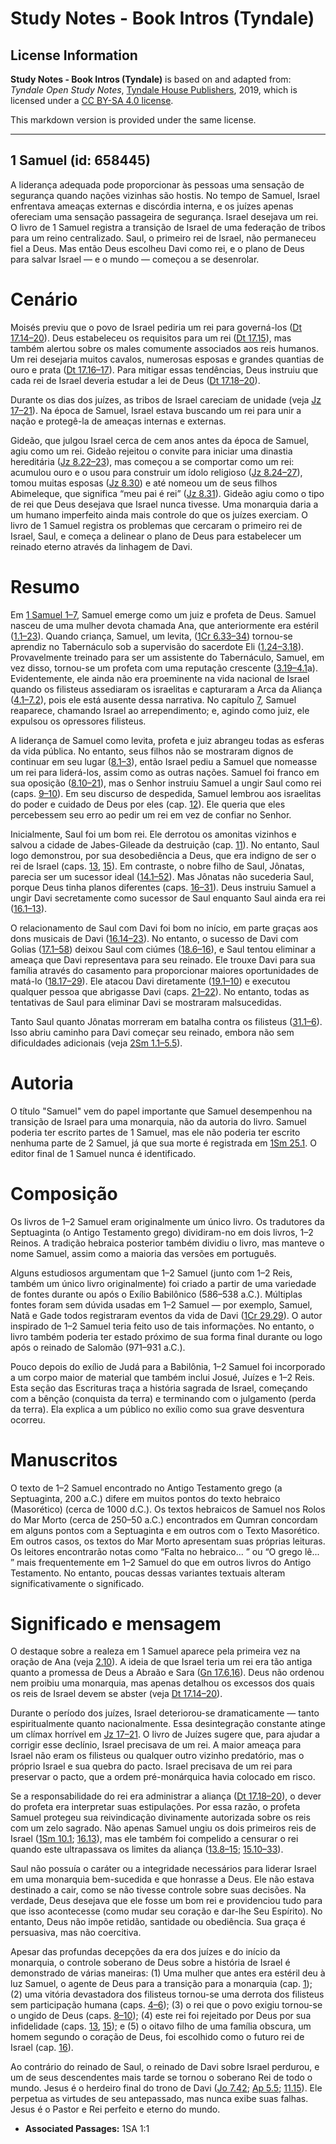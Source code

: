 # Study Notes - Book Intros (Tyndale)

## License Information

**Study Notes - Book Intros (Tyndale)** is based on and adapted from: _Tyndale Open Study Notes_, [Tyndale House Publishers](https://tyndaleopenresources.com/), 2019, which is licensed under a [CC BY-SA 4.0 license](https://creativecommons.org/licenses/by-sa/4.0/legalcode.en).

This markdown version is provided under the same license.



--------------------------------

## 1 Samuel (id: 658445)

A liderança adequada pode proporcionar às pessoas uma sensação de segurança quando nações vizinhas são hostis. No tempo de Samuel, Israel enfrentava ameaças externas e discórdia interna, e os juízes apenas ofereciam uma sensação passageira de segurança. Israel desejava um rei. O livro de 1 Samuel registra a transição de Israel de uma federação de tribos para um reino centralizado. Saul, o primeiro rei de Israel, não permaneceu fiel a Deus. Mas então Deus escolheu Davi como rei, e o plano de Deus para salvar Israel — e o mundo — começou a se desenrolar.

Cenário
=======

Moisés previu que o povo de Israel pediria um rei para governá\-los ([Dt 17\.14–20](https://ref.ly/Deut17:14-Deut17:20)). Deus estabeleceu os requisitos para um rei ([Dt 17\.15](https://ref.ly/Deut17:15)), mas também alertou sobre os males comumente associados aos reis humanos. Um rei desejaria muitos cavalos, numerosas esposas e grandes quantias de ouro e prata ([Dt 17\.16–17](https://ref.ly/Deut17:16-Deut17:17)). Para mitigar essas tendências, Deus instruiu que cada rei de Israel deveria estudar a lei de Deus ([Dt 17\.18–20](https://ref.ly/Deut17:18-Deut17:20)).

Durante os dias dos juízes, as tribos de Israel careciam de unidade (veja [Jz 17–21](https://ref.ly/Judg17:1-Judg21:25)). Na época de Samuel, Israel estava buscando um rei para unir a nação e protegê\-la de ameaças internas e externas.

Gideão, que julgou Israel cerca de cem anos antes da época de Samuel, agiu como um rei. Gideão rejeitou o convite para iniciar uma dinastia hereditária ([Jz 8\.22–23](https://ref.ly/Judg8:22-Judg8:23)), mas começou a se comportar como um rei: acumulou ouro e o usou para construir um ídolo religioso ([Jz 8\.24–27](https://ref.ly/Judg8:24-Judg8:27)), tomou muitas esposas ([Jz 8\.30](https://ref.ly/Judg8:30)) e até nomeou um de seus filhos Abimeleque, que significa “meu pai é rei” ([Jz 8\.31](https://ref.ly/Judg8:31)). Gideão agiu como o tipo de rei que Deus desejava que Israel nunca tivesse. Uma monarquia daria a um humano imperfeito ainda mais controle do que os juízes exerciam. O livro de 1 Samuel registra os problemas que cercaram o primeiro rei de Israel, Saul, e começa a delinear o plano de Deus para estabelecer um reinado eterno através da linhagem de Davi.

Resumo
======

Em [1 Samuel 1–7](https://ref.ly/1Sam1:1-1Sam7:17), Samuel emerge como um juiz e profeta de Deus. Samuel nasceu de uma mulher devota chamada Ana, que anteriormente era estéril ([1\.1–23](https://ref.ly/1Sam1:1-1Sam1:23)). Quando criança, Samuel, um levita, ([1Cr 6\.33–34](https://ref.ly/1Chr6:33-1Chr6:34)) tornou\-se aprendiz no Tabernáculo sob a supervisão do sacerdote Eli ([1\.24–3\.18](https://ref.ly/1Sam1:24-1Sam3:18)). Provavelmente treinado para ser um assistente do Tabernáculo, Samuel, em vez disso, tornou\-se um profeta com uma reputação crescente ([3\.19–4\.1](https://ref.ly/1Sam3:19-1Sam4:1)a). Evidentemente, ele ainda não era proeminente na vida nacional de Israel quando os filisteus assediaram os israelitas e capturaram a Arca da Aliança ([4\.1–7\.2](https://ref.ly/1Sam4:1-1Sam7:2)), pois ele está ausente dessa narrativa. No capítulo [7](https://ref.ly/1Sam7:1-1Sam7:17), Samuel reaparece, chamando Israel ao arrependimento; e, agindo como juiz, ele expulsou os opressores filisteus.

A liderança de Samuel como levita, profeta e juiz abrangeu todas as esferas da vida pública. No entanto, seus filhos não se mostraram dignos de continuar em seu lugar ([8\.1–3](https://ref.ly/1Sam8:1-1Sam8:3)), então Israel pediu a Samuel que nomeasse um rei para liderá\-los, assim como as outras nações. Samuel foi franco em sua oposição ([8\.10–21](https://ref.ly/1Sam8:10-1Sam8:21)), mas o Senhor instruiu Samuel a ungir Saul como rei (caps. [9–10](https://ref.ly/1Sam9:1-1Sam10:27)). Em seu discurso de despedida, Samuel lembrou aos israelitas do poder e cuidado de Deus por eles (cap. [12](https://ref.ly/1Sam12:1-1Sam12:25)). Ele queria que eles percebessem seu erro ao pedir um rei em vez de confiar no Senhor.

Inicialmente, Saul foi um bom rei. Ele derrotou os amonitas vizinhos e salvou a cidade de Jabes\-Gileade da destruição (cap. [11](https://ref.ly/1Sam11:1-1Sam11:15)). No entanto, Saul logo demonstrou, por sua desobediência a Deus, que era indigno de ser o rei de Israel (caps. [13](https://ref.ly/1Sam13:1-1Sam13:23), [15](https://ref.ly/1Sam15:1-1Sam15:35)). Em contraste, o nobre filho de Saul, Jônatas, parecia ser um sucessor ideal ([14\.1–52](https://ref.ly/1Sam14:1-1Sam14:52)). Mas Jônatas não sucederia Saul, porque Deus tinha planos diferentes (caps. [16–31](https://ref.ly/1Sam16:1-1Sam31:13)). Deus instruiu Samuel a ungir Davi secretamente como sucessor de Saul enquanto Saul ainda era rei ([16\.1–13](https://ref.ly/1Sam16:1-1Sam16:13)).

O relacionamento de Saul com Davi foi bom no início, em parte graças aos dons musicais de Davi ([16\.14–23](https://ref.ly/1Sam16:14-1Sam16:23)). No entanto, o sucesso de Davi com Golias ([17\.1–58](https://ref.ly/1Sam17:1-1Sam17:58)) deixou Saul com ciúmes ([18\.6–16](https://ref.ly/1Sam18:6-1Sam18:16)), e Saul tentou eliminar a ameaça que Davi representava para seu reinado. Ele trouxe Davi para sua família através do casamento para proporcionar maiores oportunidades de matá\-lo ([18\.17–29](https://ref.ly/1Sam18:17-1Sam18:29)). Ele atacou Davi diretamente ([19\.1–10](https://ref.ly/1Sam19:1-1Sam19:10)) e executou qualquer pessoa que abrigasse Davi (caps. [21–22](https://ref.ly/1Sam21:1-1Sam22:23)). No entanto, todas as tentativas de Saul para eliminar Davi se mostraram malsucedidas.

Tanto Saul quanto Jônatas morreram em batalha contra os filisteus ([31\.1–6](https://ref.ly/1Sam31:1-1Sam31:6)). Isso abriu caminho para Davi começar seu reinado, embora não sem dificuldades adicionais (veja [2Sm 1\.1–5\.5](https://ref.ly/2Sam1:1-2Sam5:5)).

Autoria
=======

O título "Samuel" vem do papel importante que Samuel desempenhou na transição de Israel para uma monarquia, não da autoria do livro. Samuel poderia ter escrito partes de 1 Samuel, mas ele não poderia ter escrito nenhuma parte de 2 Samuel, já que sua morte é registrada em [1Sm 25\.1](https://ref.ly/1Sam25:1). O editor final de 1 Samuel nunca é identificado.

Composição
==========

Os livros de 1–2 Samuel eram originalmente um único livro. Os tradutores da Septuaginta (o Antigo Testamento grego) dividiram\-no em dois livros, 1–2 Reinos. A tradição hebraica posterior também dividiu o livro, mas manteve o nome Samuel, assim como a maioria das versões em português.

Alguns estudiosos argumentam que 1–2 Samuel (junto com 1–2 Reis, também um único livro originalmente) foi criado a partir de uma variedade de fontes durante ou após o Exílio Babilônico (586–538 a.C.). Múltiplas fontes foram sem dúvida usadas em 1–2 Samuel — por exemplo, Samuel, Natã e Gade todos registraram eventos da vida de Davi ([1Cr 29\.29](https://ref.ly/1Chr29:29)). O autor inspirado de 1–2 Samuel teria feito uso de tais informações. No entanto, o livro também poderia ter estado próximo de sua forma final durante ou logo após o reinado de Salomão (971–931 a.C.).

Pouco depois do exílio de Judá para a Babilônia, 1–2 Samuel foi incorporado a um corpo maior de material que também inclui Josué, Juízes e 1–2 Reis. Esta seção das Escrituras traça a história sagrada de Israel, começando com a bênção (conquista da terra) e terminando com o julgamento (perda da terra). Ela explica a um público no exílio como sua grave desventura ocorreu.

Manuscritos
===========

O texto de 1–2 Samuel encontrado no Antigo Testamento grego (a Septuaginta, 200 a.C.) difere em muitos pontos do texto hebraico (Masorético) (cerca de 1000 d.C.). Os textos hebraicos de Samuel nos Rolos do Mar Morto (cerca de 250–50 a.C.) encontrados em Qumran concordam em alguns pontos com a Septuaginta e em outros com o Texto Masorético. Em outros casos, os textos do Mar Morto apresentam suas próprias leituras. Os leitores encontrarão notas como “Falta no hebraico... ” ou “O grego lê... ” mais frequentemente em 1–2 Samuel do que em outros livros do Antigo Testamento. No entanto, poucas dessas variantes textuais alteram significativamente o significado.

Significado e mensagem
======================

O destaque sobre a realeza em 1 Samuel aparece pela primeira vez na oração de Ana (veja [2\.10](https://ref.ly/1Sam2:10)). A ideia de que Israel teria um rei era tão antiga quanto a promessa de Deus a Abraão e Sara ([Gn 17\.6](https://ref.ly/Gen17:6),[16](https://ref.ly/Gen17:16)). Deus não ordenou nem proibiu uma monarquia, mas apenas detalhou os excessos dos quais os reis de Israel devem se abster (veja [Dt 17\.14–20](https://ref.ly/Deut17:14-Deut17:20)).

Durante o período dos juízes, Israel deteriorou\-se dramaticamente — tanto espiritualmente quanto nacionalmente. Essa desintegração constante atinge um clímax horrível em [Jz 17–21](https://ref.ly/Judg17:1-Judg21:25). O livro de Juízes sugere que, para ajudar a corrigir esse declínio, Israel precisava de um rei. A maior ameaça para Israel não eram os filisteus ou qualquer outro vizinho predatório, mas o próprio Israel e sua quebra do pacto. Israel precisava de um rei para preservar o pacto, que a ordem pré\-monárquica havia colocado em risco.

Se a responsabilidade do rei era administrar a aliança ([Dt 17\.18–20](https://ref.ly/Deut17:18-Deut17:20)), o dever do profeta era interpretar suas estipulações. Por essa razão, o profeta Samuel protegeu sua reivindicação divinamente autorizada sobre os reis com um zelo sagrado. Não apenas Samuel ungiu os dois primeiros reis de Israel ([1Sm 10\.1](https://ref.ly/1Sam10:1); [16\.13](https://ref.ly/1Sam16:13)), mas ele também foi compelido a censurar o rei quando este ultrapassava os limites da aliança ([13\.8–15](https://ref.ly/1Sam13:8-1Sam13:15); [15\.10–33](https://ref.ly/1Sam15:10-1Sam15:33)).

Saul não possuía o caráter ou a integridade necessários para liderar Israel em uma monarquia bem\-sucedida e que honrasse a Deus. Ele não estava destinado a cair, como se não tivesse controle sobre suas decisões. Na verdade, Deus desejava que ele fosse um bom rei e providenciou tudo para que isso acontecesse (como mudar seu coração e dar\-lhe Seu Espírito). No entanto, Deus não impõe retidão, santidade ou obediência. Sua graça é persuasiva, mas não coercitiva.

Apesar das profundas decepções da era dos juízes e do início da monarquia, o controle soberano de Deus sobre a história de Israel é demonstrado de várias maneiras: (1\) Uma mulher que antes era estéril deu à luz Samuel, o agente de Deus para a transição para a monarquia (cap. [1](https://ref.ly/1Sam1:1-1Sam1:28)); (2\) uma vitória devastadora dos filisteus tornou\-se uma derrota dos filisteus sem participação humana (caps. [4–6](https://ref.ly/1Sam4:1-1Sam6:21)); (3\) o rei que o povo exigiu tornou\-se o ungido de Deus (caps. [8–10](https://ref.ly/1Sam8:1-1Sam10:27)); (4\) este rei foi rejeitado por Deus por sua infidelidade (caps. [13](https://ref.ly/1Sam13:1-1Sam13:23), [15](https://ref.ly/1Sam15:1-1Sam15:35)); e (5\) o oitavo filho de uma família obscura, um homem segundo o coração de Deus, foi escolhido como o futuro rei de Israel (cap. [16](https://ref.ly/1Sam16:1-1Sam16:23)).

Ao contrário do reinado de Saul, o reinado de Davi sobre Israel perdurou, e um de seus descendentes mais tarde se tornou o soberano Rei de todo o mundo. Jesus é o herdeiro final do trono de Davi ([Jo 7\.42](https://ref.ly/John7:42); [Ap 5\.5](https://ref.ly/Rev5:5); [11\.15](https://ref.ly/Rev11:15)). Ele perpetua as virtudes de seu antepassado, mas nunca exibe suas falhas. Jesus é o Pastor e Rei perfeito e eterno do mundo.

* **Associated Passages:** 1SA 1:1


